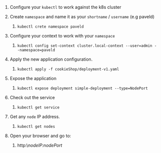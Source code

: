 1. Configure your `kubectl` to work against the k8s cluster
2. Create `namespace` and name it as your `shortname` / `username` (e.g paveld)
    1. `kubectl crete namespace paveld`

3. Configure your context to work with your `namespace`
    1. `kubectl config set-context cluster.local-context --user=admin --namespace=paveld`

4. Apply the new application configuration.
    1. `kubectl apply -f cookieShop/deployment-v1.yaml`
5. Expose the application
    1. `kubectl expose deployment simple-deployment --type=NodePort`
6. Check out the service
    1. `kubectl get service`
7. Get any `node` IP address.
    1. `kubectl get nodes`
8. Open your browser and go to:
    1. http:\\_nodeIP:nodePort_